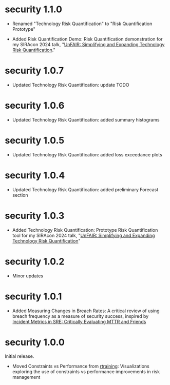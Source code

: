 # security 1.1.0

* Renamed "Technology Risk Quantification" to "Risk Quantification Prototype"

* Added Risk Quantification Demo: Risk Quantification demonstration for my SIRAcon 2024 talk, "[UnFAIR: Simplifying and Expanding Technology Risk Quantification](https://web.cvent.com/event/7f49b0a6-bca9-46fd-8245-a2deb671efee/websitePage:23d1376e-2723-411a-910a-0edf87b03015?session=956b9176-13ad-4dac-af3c-e8ccb30bae8a&shareLink=true)."

# security 1.0.7

* Updated Technology Risk Quantification: update TODO

# security 1.0.6

* Updated Technology Risk Quantification: added summary histograms

# security 1.0.5

* Updated Technology Risk Quantification: added loss exceedance plots

# security 1.0.4

* Updated Technology Risk Quantification: added preliminary Forecast section

# security 1.0.3

* Added Technology Risk Quantification: Prototype Risk Quantification tool for my SIRAcon 2024 talk, "[UnFAIR: Simplifying and Expanding Technology Risk Quantification](https://web.cvent.com/event/7f49b0a6-bca9-46fd-8245-a2deb671efee/websitePage:23d1376e-2723-411a-910a-0edf87b03015?session=956b9176-13ad-4dac-af3c-e8ccb30bae8a&shareLink=true)"

# security 1.0.2

* Minor updates

# security 1.0.1

* Added Measuring Changes in Breach Rates: A critical review of using breach frequency as a measure of security success, inspired by [Incident Metrics in SRE: Critically Evaluating MTTR and Friends](https://sre.google/resources/practices-and-processes/incident-metrics-in-sre/)

# security 1.0.0

Initial release.

* Moved Constraints vs Performance from [rtraining](https://jabenninghoff.github.io/rtraining/): Visualizations exploring the use of constraints vs performance improvements in risk management
